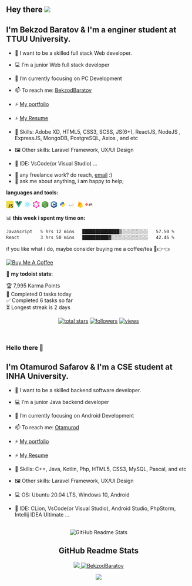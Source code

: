 ## Hey there <img src="https://media.giphy.com/media/hvRJCLFzcasrR4ia7z/giphy.gif" width="25px">
         
## I'm Bekzod Baratov & I'm a enginer student at TTUU University.
- 👦 I want to be a skilled full stack Web developer. 

- 💻 I’m a junior Web full stack developer
- 🔭 I’m currently focusing on PC Development
- 📫 To reach me: [BekzodBaratov](https://BekzodBaratov.github.io) 
- ⚡ [My portfolio](https://github.com/BekzodBaratov)
-  ⚡ [My Resume](https://github.com/BekzodBaratov/resume)
- 🧩 Skills: Adobe XD, HTML5, CSS3, SCSS, JS(6+), ReactJS, NodeJS , ExpressJS, MongoDB, PostgreSQL, Axios , and etc
- 🖼 Other skills: Laravel Framework, UX/UI Design
- 🔧 IDE: VsCode(or Visual Studio) ...


<!--   <img align="right" alt="GIF" src="https://github.com/BekzodBaratov/BekzodBaratov/blob/master/code.gif?raw=true" width="500" height="320" /> -->
  
- 💼 any freelance work? do reach, [email](mailto:bekzodbaratov18@gmail.com) :)
- 💬 ask me about anything, i am happy to help;

**languages and tools:**  

<code><img height="20" src="https://raw.githubusercontent.com/github/explore/80688e429a7d4ef2fca1e82350fe8e3517d3494d/topics/javascript/javascript.png"></code>
<code><img height="20" src="https://raw.githubusercontent.com/github/explore/80688e429a7d4ef2fca1e82350fe8e3517d3494d/topics/vue/vue.png"></code>
<code><img height="20" src="https://raw.githubusercontent.com/github/explore/80688e429a7d4ef2fca1e82350fe8e3517d3494d/topics/react/react.png"></code>
<code><img height="20" src="https://raw.githubusercontent.com/github/explore/5c058a388828bb5fde0bcafd4bc867b5bb3f26f3/topics/graphql/graphql.png"></code>
<code><img height="20" src="https://raw.githubusercontent.com/github/explore/80688e429a7d4ef2fca1e82350fe8e3517d3494d/topics/nodejs/nodejs.png"></code>
<code><img height="20" src="https://raw.githubusercontent.com/github/explore/80688e429a7d4ef2fca1e82350fe8e3517d3494d/topics/cpp/cpp.png"></code>
<code><img height="20" src="https://raw.githubusercontent.com/github/explore/80688e429a7d4ef2fca1e82350fe8e3517d3494d/topics/python/python.png"></code>
<code><img height="20" src="https://raw.githubusercontent.com/github/explore/80688e429a7d4ef2fca1e82350fe8e3517d3494d/topics/mysql/mysql.png"></code>
<code><img height="20" src="https://raw.githubusercontent.com/github/explore/80688e429a7d4ef2fca1e82350fe8e3517d3494d/topics/firebase/firebase.png"></code>
<code><img height="20" src="https://raw.githubusercontent.com/github/explore/80688e429a7d4ef2fca1e82350fe8e3517d3494d/topics/git/git.png"></code>

📊 **this week i spent my time on:**
<!--START_SECTION:waka-->
```text
JavaScript   5 hrs 12 mins   ██████████████▒░░░░░░░░░░   57.50 % 
React        3 hrs 50 mins   ██████████▓░░░░░░░░░░░░░░   42.46 % 
```
<!--END_SECTION:waka-->

if you like what i do, maybe consider buying me a coffee/tea 🥺👉👈

<a href="https://www.buymeacoffee.com/BekzodBaratov" target="_blank"><img src="https://cdn.buymeacoffee.com/buttons/v2/default-red.png" alt="Buy Me A Coffee" width="150" ></a>

🚧 **my todoist stats:**
<!-- TODO-IST:START -->
🏆  7,995 Karma Points           
🌸  Completed 0 tasks today           
✅  Completed 6 tasks so far           
⏳  Longest streak is 2 days
<!-- TODO-IST:END -->


<p align="center">
  <a href="https://github.com/BekzodBaratov?tab=repositories&sort=stargazers">
    <img alt="total stars" title="Total stars on GitHub" src="https://custom-icon-badges.herokuapp.com/badge/dynamic/json?logo=star&color=55960c&labelColor=488207&label=Stars&style=for-the-badge&query=%24.stars&url=https://api.github-star-counter.workers.dev/user/BekzodBaratov"/></a>
  <a href="https://github.com/BekzodBaratov?tab=followers">
    <img alt="followers" title="Follow me on Github" src="https://custom-icon-badges.herokuapp.com/github/followers/BekzodBaratov?color=236ad3&labelColor=1155ba&style=for-the-badge&logo=person-add&label=Followers&logoColor=white"/></a>
  <a href="https://github.com/BekzodBaratov">
    <img alt="views" title="GitHub profile views" src="https://shields-io-visitor-counter.herokuapp.com/badge?page=BekzodBaratov&style=for-the-badge"/></a>
</p>

<br />

### Hello there 👋   
         
## I'm Otamurod Safarov & I'm a CSE student at INHA University.
- 👦 I want to be a skilled backend software developer. 

- 💻 I’m a junior Java backend developer
- 🔭 I’m currently focusing on Android Development
- 📫 To reach me: [Otamurod](https://otamurod.github.io) 
- ⚡ [My portfolio](https://github.com/otamurod)
-  ⚡ [My Resume](https://github.com/otamurod/resume)
- 🧩 Skills: C++, Java, Kotlin, Php, HTML5, CSS3, MySQL, Pascal, and etc
- 🖼 Other skills: Laravel Framework, UX/UI Design
- 💻 OS: Ubuntu 20.04 LTS, Windows 10, Android
- 🔧 IDE: CLion, VsCode(or Visual Studio), Android Studio, PhpStorm, Intellij IDEA Ultimate ...


##

<p align="center">
 <img width="100px" src="https://res.cloudinary.com/anuraghazra/image/upload/v1594908242/logo_ccswme.svg" align="center" alt="GitHub Readme Stats" />
 <h2 align="center">GitHub Readme Stats</h2>

<p align="center">
   <a href="https://github.com/BekzodBaratov">
    <img height="180em" src="https://github-readme-stats-eight-theta.vercel.app/api?username=BekzodBaratov&show_icons=true&theme=tokyonight&count_private=true"/>
    <img height="180em" src="https://github-readme-stats.vercel.app/api/top-langs/?username=BekzodBaratov&show_icons=true&theme=tokyonight&layout=compact" alt="BekzodBaratov" />
  </a>
</p>

<p align="center">
  <img height="70em" src="http://cdn.onlinewebfonts.com/svg/img_529337.png"
</p>


